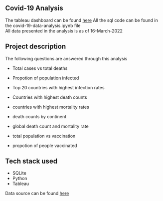 ## Covid-19 Analysis
The tableau dashboard can be found [here](https://public.tableau.com/app/profile/satyaki8517/viz/covid-dashboard_16480502398000/Dashboard1)
All the sql code can be found in the covid-19-data-analysis.ipynb file<br>
All data presented in the analysis is as of 16-March-2022

## Project description
The following questions are answered through this analysis
+ Total cases vs total deaths
+ Propotion of population infected
+ Top 20 countries with highest infection rates
+ Countries with highest death counts
+ countries with highest mortality rates
+ death counts by continent
+ global death count and mortality rate

+ total population vs vaccination
+ propotion of people vaccinated


## Tech stack used
+ SQLite
+ Python
+ Tableau

Data source can be found [here](https://ourworldindata.org/covid-deaths)<br>